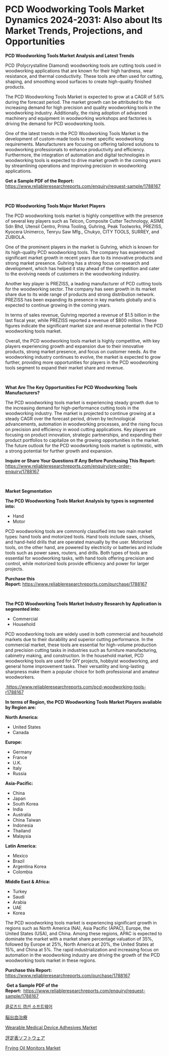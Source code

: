 <p><h1>PCD Woodworking Tools Market Dynamics 2024-2031: Also about Its Market Trends, Projections, and Opportunities</h1></p><p><strong>PCD Woodworking Tools Market Analysis and Latest Trends</strong></p>
<p><p>PCD (Polycrystalline Diamond) woodworking tools are cutting tools used in woodworking applications that are known for their high hardness, wear resistance, and thermal conductivity. These tools are often used for cutting, shaping, and smoothing wood surfaces to create high-quality finished products.</p><p>The PCD Woodworking Tools Market is expected to grow at a CAGR of 5.6% during the forecast period. The market growth can be attributed to the increasing demand for high precision and quality woodworking tools in the woodworking industry. Additionally, the rising adoption of advanced machinery and equipment in woodworking workshops and factories is driving the demand for PCD woodworking tools.</p><p>One of the latest trends in the PCD Woodworking Tools Market is the development of custom-made tools to meet specific woodworking requirements. Manufacturers are focusing on offering tailored solutions to woodworking professionals to enhance productivity and efficiency. Furthermore, the integration of automation and digital technologies in woodworking tools is expected to drive market growth in the coming years by streamlining operations and improving precision in woodworking applications.</p></p>
<p><strong>Get a Sample PDF of the Report:&nbsp;</strong> <a href="https://www.reliableresearchreports.com/enquiry/request-sample/1788167">https://www.reliableresearchreports.com/enquiry/request-sample/1788167</a></p>
<p>&nbsp;</p>
<p><strong>PCD Woodworking Tools Major Market Players</strong></p>
<p><p>The PCD woodworking tools market is highly competitive with the presence of several key players such as Telcon, Composite Cutter Technology, ASIME Sdn Bhd, Utensil Centro, Prima Tooling, Guhring, Peak Toolworks, PREZISS, Kyocera Unimerco, Tenryu Saw Mfg., Chukyo, CITY TOOLS, SURREY, and ZUBIOLA.</p><p>One of the prominent players in the market is Guhring, which is known for its high-quality PCD woodworking tools. The company has experienced significant market growth in recent years due to its innovative products and strong market presence. Guhring has a strong focus on research and development, which has helped it stay ahead of the competition and cater to the evolving needs of customers in the woodworking industry.</p><p>Another key player is PREZISS, a leading manufacturer of PCD cutting tools for the woodworking sector. The company has seen growth in its market share due to its wide range of products and strong distribution network. PREZISS has been expanding its presence in key markets globally and is expected to continue growing in the coming years.</p><p>In terms of sales revenue, Guhring reported a revenue of $1.5 billion in the last fiscal year, while PREZISS reported a revenue of $800 million. These figures indicate the significant market size and revenue potential in the PCD woodworking tools market.</p><p>Overall, the PCD woodworking tools market is highly competitive, with key players experiencing growth and expansion due to their innovative products, strong market presence, and focus on customer needs. As the woodworking industry continues to evolve, the market is expected to grow further, providing more opportunities for players in the PCD woodworking tools segment to expand their market share and revenue.</p></p>
<p>&nbsp;</p>
<p><strong>What Are The Key Opportunities For PCD Woodworking Tools Manufacturers?</strong></p>
<p><p>The PCD woodworking tools market is experiencing steady growth due to the increasing demand for high-performance cutting tools in the woodworking industry. The market is projected to continue growing at a steady CAGR over the forecast period, driven by technological advancements, automation in woodworking processes, and the rising focus on precision and efficiency in wood cutting applications. Key players are focusing on product innovation, strategic partnerships, and expanding their product portfolios to capitalize on the growing opportunities in the market. The future outlook for the PCD woodworking tools market is optimistic, with a strong potential for further growth and expansion.</p></p>
<p><strong>Inquire or Share Your Questions If Any Before Purchasing This Report:</strong> <a href="https://www.reliableresearchreports.com/enquiry/pre-order-enquiry/1788167">https://www.reliableresearchreports.com/enquiry/pre-order-enquiry/1788167</a></p>
<p>&nbsp;</p>
<p><strong>Market Segmentation</strong></p>
<p><strong>The PCD Woodworking Tools Market Analysis by types is segmented into:</strong></p>
<p><ul><li>Hand</li><li>Motor</li></ul></p>
<p><p>PCD woodworking tools are commonly classified into two main market types: hand tools and motorized tools. Hand tools include saws, chisels, and hand-held drills that are operated manually by the user. Motorized tools, on the other hand, are powered by electricity or batteries and include tools such as power saws, routers, and drills. Both types of tools are essential for woodworking tasks, with hand tools offering precision and control, while motorized tools provide efficiency and power for larger projects.</p></p>
<p><strong>Purchase this Report:&nbsp;</strong><a href="https://www.reliableresearchreports.com/purchase/1788167">https://www.reliableresearchreports.com/purchase/1788167</a></p>
<p>&nbsp;</p>
<p><strong>The PCD Woodworking Tools Market Industry Research by Application is segmented into:</strong></p>
<p><ul><li>Commercial</li><li>Household</li></ul></p>
<p><p>PCD woodworking tools are widely used in both commercial and household markets due to their durability and superior cutting performance. In the commercial market, these tools are essential for high-volume production and precision cutting tasks in industries such as furniture manufacturing, cabinetry making, and construction. In the household market, PCD woodworking tools are used for DIY projects, hobbyist woodworking, and general home improvement tasks. Their versatility and long-lasting sharpness make them a popular choice for both professional and amateur woodworkers.</p></p>
<p><a href="https://www.reliableresearchreports.com/pcd-woodworking-tools-r1788167">&nbsp;https://www.reliableresearchreports.com/pcd-woodworking-tools-r1788167</a></p>
<p><strong>In terms of Region, the PCD Woodworking Tools Market Players available by Region are:</strong></p>
<p>
    <p> <strong> North America: </strong>
        <ul>
            <li>United States</li>
            <li>Canada</li>
        </ul>
        </p> 
    <p> <strong> Europe: </strong>
        <ul>
            <li>Germany</li>
            <li>France</li>
            <li>U.K.</li>
            <li>Italy</li>
            <li>Russia</li>
        </ul>
        </p> 
    <p> <strong> Asia-Pacific: </strong>
        <ul>
            <li>China</li>
            <li>Japan</li>
            <li>South Korea</li>
            <li>India</li>
            <li>Australia</li>
            <li>China Taiwan</li>
            <li>Indonesia</li>
            <li>Thailand</li>
            <li>Malaysia</li>
        </ul>
        </p> 
    <p> <strong> Latin America: </strong>
        <ul>
            <li>Mexico</li>
            <li>Brazil</li>
            <li>Argentina Korea</li>
            <li>Colombia</li>
        </ul>
        </p> 
    <p> <strong> Middle East & Africa: </strong>
        <ul>
            <li>Turkey</li>
            <li>Saudi</li>
            <li>Arabia</li>
            <li>UAE</li>
            <li>Korea</li>
        </ul>
    </p>
    </p>
<p><p>The PCD woodworking tools market is experiencing significant growth in regions such as North America (NA), Asia Pacific (APAC), Europe, the United States (USA), and China. Among these regions, APAC is expected to dominate the market with a market share percentage valuation of 35%, followed by Europe at 25%, North America at 20%, the United States at 15%, and China at 5%. The rapid industrialization and increasing focus on automation in the woodworking industry are driving the growth of the PCD woodworking tools market in these regions.</p></p>
<p><strong>Purchase this Report: </strong><a href="https://www.reliableresearchreports.com/purchase/1788167">https://www.reliableresearchreports.com/purchase/1788167</a></p>
<p>&nbsp;<strong>Get a Sample PDF of the Report:&nbsp;&nbsp;</strong><a href="https://www.reliableresearchreports.com/enquiry/request-sample/1788167">https://www.reliableresearchreports.com/enquiry/request-sample/1788167</a></p>
<p><strong></strong></p>
<p><p><a href="https://github.com/TrevorKruvalis5678/Market-Research-Report-List-1/blob/main/956138038136.md">클로즈드 캡션 소프트웨어</a></p><p><a href="https://github.com/hardee896/Market-Research-Report-List-1/blob/main/580998940577.md">脳出血治療</a></p><p><a href="https://issuu.com/reportprime-2/docs/wearable-medical-device-adhesives-market-size-2030">Wearable Medical Device Adhesives Market</a></p><p><a href="https://github.com/ReyesKohler20231/Market-Research-Report-List-1/blob/main/534644840576.md">評定表ソフトウェア</a></p><p><a href="https://github.com/zjyglelu/Market-Research-Report-List-2/blob/main/frying-oil-monitors-market.md">Frying Oil Monitors Market</a></p></p>